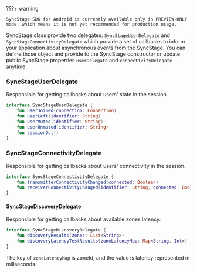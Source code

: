 ???+ warning

    SyncStage SDK for Android is currently available only in PREVIEW-ONLY mode, which means it is not yet recommended for production usage.

SyncStage class provide two delegates: `SyncStageUserDelegate` and `SyncStageConnectivityDelegate` which provide a set of callbacks to inform your application about asynchronous events from the SyncStage. You can define those object and provide to the SyncStage constructor or update public SyncStage properties `userDelegate` and `connectivityDelegate` anytime.

### SyncStageUserDelegate
Responsible for getting callbacks about users' state in the session.

```kotlin
interface SyncStageUserDelegate {
    fun userJoined(connection: Connection)
    fun userLeft(identifier: String)
    fun userMuted(identifier: String)
    fun userUnmuted(identifier: String)
    fun sessionOut()
}
```

### SyncStageConnectivityDelegate
Responsible for getting callbacks about users' connectivity in the session.

```kotlin
interface SyncStageConnectivityDelegate {
    fun transmitterConnectivityChanged(connected: Boolean)
    fun receiverConnectivityChanged(identifier: String, connected: Boolean)
}
```

#### SyncStageDiscoveryDelegate
Responsible for getting callbacks about available zones latency.

```kotlin
interface SyncStageDiscoveryDelegate {
    fun discoveryResults(zones: List<String>)
    fun discoveryLatencyTestResults(zoneLatencyMap: Map<String, Int>)
}
```

The key of `zoneLatencyMap` is zoneId, and the value is latency represented in miliseconds.
